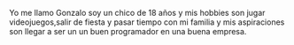 Yo me llamo Gonzalo soy un chico de 18 años y mis hobbies son jugar videojuegos,salir de fiesta y pasar tiempo con mi familia y mis aspiraciones son llegar a ser un un buen programador en una buena empresa.
